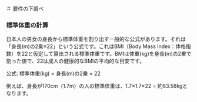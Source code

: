 ＃ 要件の下調べ

### 標準体重の計算

日本人の男女の身長から標準体重を割り出す一般的な公式があります。それは「身長(m)の2乗×22」という公式です。これはBMI（Body Mass Index：体格指数）を22と仮定して算出される標準体重です。BMIは体重(kg)を身長(m)の2乗で割った値で、22は成人の健康的なBMIの平均的な目安です。

公式: 標準体重(kg) = 身長(m)の2乗 × 22

例えば、身長が170cm（1.7m）の人の標準体重は、1.7×1.7×22 = 約63.58kgとなります。
